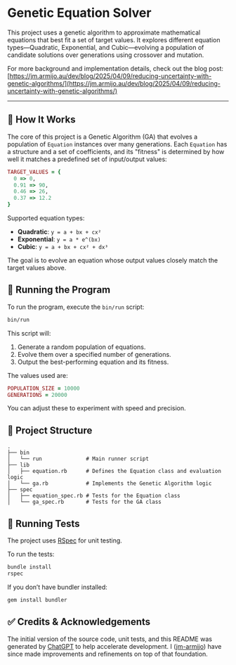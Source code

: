 # Genetic Equation Solver

This project uses a genetic algorithm to approximate mathematical equations that best fit a set of target values. It explores different equation types—Quadratic, Exponential, and Cubic—evolving a population of candidate solutions over generations using crossover and mutation.

For more background and implementation details, check out the blog post:
[https://jm.armijo.au/dev/blog/2025/04/09/reducing-uncertainty-with-genetic-algorithms/](https://jm.armijo.au/dev/blog/2025/04/09/reducing-uncertainty-with-genetic-algorithms/)

---

## 🧬 How It Works

The core of this project is a Genetic Algorithm (GA) that evolves a population of `Equation` instances over many generations. Each `Equation` has a structure and a set of coefficients, and its "fitness" is determined by how well it matches a predefined set of input/output values:

```ruby
TARGET_VALUES = {
  0 => 0,
  0.91 => 90,
  0.46 => 26,
  0.37 => 12.2
}
```

Supported equation types:
- **Quadratic**: `y = a + bx + cx²`
- **Exponential**: `y = a * e^(bx)`
- **Cubic**: `y = a + bx + cx² + dx³`

The goal is to evolve an equation whose output values closely match the target values above.

## 🚀 Running the Program

To run the program, execute the `bin/run` script:

```bash
bin/run
```

This script will:
1. Generate a random population of equations.
2. Evolve them over a specified number of generations.
3. Output the best-performing equation and its fitness.

The values used are:

```ruby
POPULATION_SIZE = 10000
GENERATIONS = 20000
```

You can adjust these to experiment with speed and precision.

## 📂 Project Structure

```
.
├── bin
│   └── run              # Main runner script
├── lib
│   ├── equation.rb      # Defines the Equation class and evaluation logic
│   └── ga.rb            # Implements the Genetic Algorithm logic
├── spec
│   ├── equation_spec.rb # Tests for the Equation class
│   └── ga_spec.rb       # Tests for the GA class
```

## 🧪 Running Tests

The project uses [RSpec](https://rspec.info) for unit testing.

To run the tests:

```bash
bundle install
rspec
```

If you don’t have bundler installed:

```bash
gem install bundler
```

## ✅ Credits & Acknowledgements

The initial version of the source code, unit tests, and this README was generated by [ChatGPT](https://openai.com/chatgpt) to help accelerate development. I ([jm-armijo](https://github.com/jm-armijo/ga-equation-finder/commits?author=jm-armijo)) have since made improvements and refinements on top of that foundation.
